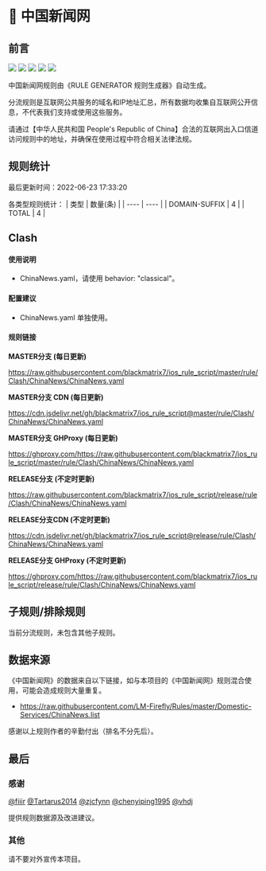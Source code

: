 # 🧸 中国新闻网

## 前言

![](https://shields.io/badge/-移除重复规则-ff69b4) ![](https://shields.io/badge/-DOMAIN与DOMAIN--SUFFIX合并-green) ![](https://shields.io/badge/-DOMAIN--SUFFIX间合并-critical) ![](https://shields.io/badge/-DOMAIN--SUFFIX与DOMAIN--KEYWORD合并-blue) ![](https://shields.io/badge/-IP--CIDR(6)合并-blueviolet) 

中国新闻网规则由《RULE GENERATOR 规则生成器》自动生成。

分流规则是互联网公共服务的域名和IP地址汇总，所有数据均收集自互联网公开信息，不代表我们支持或使用这些服务。

请通过【中华人民共和国 People's Republic of China】合法的互联网出入口信道访问规则中的地址，并确保在使用过程中符合相关法律法规。

## 规则统计

最后更新时间：2022-06-23 17:33:20

各类型规则统计：
| 类型 | 数量(条)  | 
| ---- | ----  |
| DOMAIN-SUFFIX | 4  | 
| TOTAL | 4  | 


## Clash 

#### 使用说明
- ChinaNews.yaml，请使用 behavior: "classical"。

#### 配置建议
- ChinaNews.yaml 单独使用。

#### 规则链接
**MASTER分支 (每日更新)**

https://raw.githubusercontent.com/blackmatrix7/ios_rule_script/master/rule/Clash/ChinaNews/ChinaNews.yaml

**MASTER分支 CDN (每日更新)**

https://cdn.jsdelivr.net/gh/blackmatrix7/ios_rule_script@master/rule/Clash/ChinaNews/ChinaNews.yaml

**MASTER分支 GHProxy (每日更新)**

https://ghproxy.com/https://raw.githubusercontent.com/blackmatrix7/ios_rule_script/master/rule/Clash/ChinaNews/ChinaNews.yaml

**RELEASE分支 (不定时更新)**

https://raw.githubusercontent.com/blackmatrix7/ios_rule_script/release/rule/Clash/ChinaNews/ChinaNews.yaml

**RELEASE分支CDN (不定时更新)**

https://cdn.jsdelivr.net/gh/blackmatrix7/ios_rule_script@release/rule/Clash/ChinaNews/ChinaNews.yaml

**RELEASE分支 GHProxy (不定时更新)**

https://ghproxy.com/https://raw.githubusercontent.com/blackmatrix7/ios_rule_script/release/rule/Clash/ChinaNews/ChinaNews.yaml

## 子规则/排除规则


当前分流规则，未包含其他子规则。

## 数据来源

《中国新闻网》的数据来自以下链接，如与本项目的《中国新闻网》规则混合使用，可能会造成规则大量重复。

- https://raw.githubusercontent.com/LM-Firefly/Rules/master/Domestic-Services/ChinaNews.list


感谢以上规则作者的辛勤付出（排名不分先后）。

## 最后

### 感谢

[@fiiir](https://github.com/fiiir) [@Tartarus2014](https://github.com/Tartarus2014) [@zjcfynn](https://github.com/zjcfynn) [@chenyiping1995](https://github.com/chenyiping1995) [@vhdj](https://github.com/vhdj)

提供规则数据源及改进建议。

### 其他

请不要对外宣传本项目。